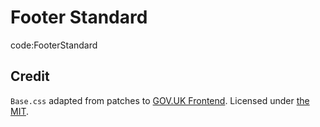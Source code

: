 # Footer Standard

code:FooterStandard
## Credit
`Base.css` adapted from patches to [GOV.UK Frontend](https://github.com/alphagov/govuk-frontend). Licensed under [the MIT](https://github.com/alphagov/govuk-frontend/blob/master/LICENSE.txt).
